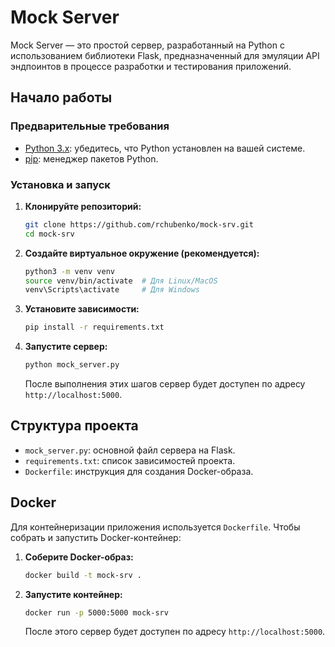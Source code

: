 # Mock Server

Mock Server — это простой сервер, разработанный на Python с использованием библиотеки Flask, предназначенный для эмуляции API эндпоинтов в процессе разработки и тестирования приложений.

## Начало работы

### Предварительные требования

- [Python 3.x](https://www.python.org/downloads/): убедитесь, что Python установлен на вашей системе.
- [pip](https://pip.pypa.io/en/stable/installation/): менеджер пакетов Python.

### Установка и запуск

1. **Клонируйте репозиторий:**
   ```bash
   git clone https://github.com/rchubenko/mock-srv.git
   cd mock-srv
   ```

2. **Создайте виртуальное окружение (рекомендуется):**
   ```bash
   python3 -m venv venv
   source venv/bin/activate  # Для Linux/MacOS
   venv\Scripts\activate     # Для Windows
   ```

3. **Установите зависимости:**
   ```bash
   pip install -r requirements.txt
   ```

4. **Запустите сервер:**
   ```bash
   python mock_server.py
   ```

   После выполнения этих шагов сервер будет доступен по адресу `http://localhost:5000`.

## Структура проекта

- `mock_server.py`: основной файл сервера на Flask.
- `requirements.txt`: список зависимостей проекта.
- `Dockerfile`: инструкция для создания Docker-образа.

## Docker

Для контейнеризации приложения используется `Dockerfile`. Чтобы собрать и запустить Docker-контейнер:

1. **Соберите Docker-образ:**
   ```bash
   docker build -t mock-srv .
   ```

2. **Запустите контейнер:**
   ```bash
   docker run -p 5000:5000 mock-srv
   ```

   После этого сервер будет доступен по адресу `http://localhost:5000`.
